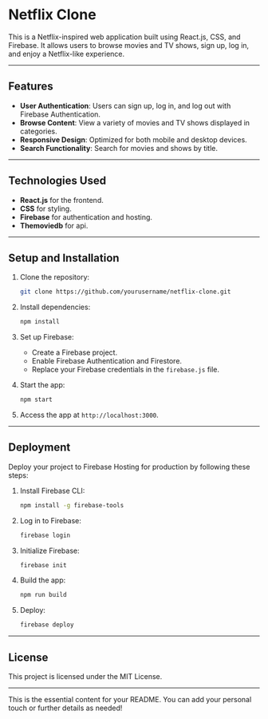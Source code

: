 # Netflix Clone

This is a Netflix-inspired web application built using React.js, CSS, and Firebase. It allows users to browse movies and TV shows, sign up, log in, and enjoy a Netflix-like experience.

---

## Features

- **User Authentication**: Users can sign up, log in, and log out with Firebase Authentication.
- **Browse Content**: View a variety of movies and TV shows displayed in categories.
- **Responsive Design**: Optimized for both mobile and desktop devices.
- **Search Functionality**: Search for movies and shows by title.

---

## Technologies Used

- **React.js** for the frontend.
- **CSS** for styling.
- **Firebase** for authentication and hosting.
- **Themoviedb** for api.

---

## Setup and Installation

1. Clone the repository:
   ```bash
   git clone https://github.com/yourusername/netflix-clone.git
   ```

2. Install dependencies:
   ```bash
   npm install
   ```

3. Set up Firebase:
   - Create a Firebase project.
   - Enable Firebase Authentication and Firestore.
   - Replace your Firebase credentials in the `firebase.js` file.

4. Start the app:
   ```bash
   npm start
   ```

5. Access the app at `http://localhost:3000`.

---

## Deployment

Deploy your project to Firebase Hosting for production by following these steps:

1. Install Firebase CLI:
   ```bash
   npm install -g firebase-tools
   ```

2. Log in to Firebase:
   ```bash
   firebase login
   ```

3. Initialize Firebase:
   ```bash
   firebase init
   ```

4. Build the app:
   ```bash
   npm run build
   ```

5. Deploy:
   ```bash
   firebase deploy
   ```

---

## License

This project is licensed under the MIT License.

---

This is the essential content for your README. You can add your personal touch or further details as needed!

